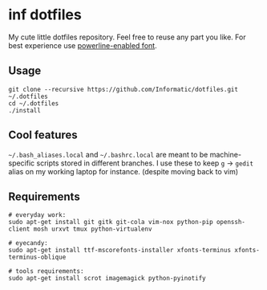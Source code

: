 inf dotfiles
============

My cute little dotfiles repository. Feel free to reuse any part you like. For
best experience use [powerline-enabled font](https://github.com/Lokaltog/vim-powerline/blob/develop/fontpatcher/README.rst).

Usage
-----

	git clone --recursive https://github.com/Informatic/dotfiles.git ~/.dotfiles
	cd ~/.dotfiles
	./install

Cool features
-------------

`~/.bash_aliases.local` and `~/.bashrc.local` are meant to be machine-specific
scripts stored in different branches. I use these to keep `g` -> `gedit` alias 
on my working laptop for instance. (despite moving back to vim)

Requirements
------------

	# everyday work:
	sudo apt-get install git gitk git-cola vim-nox python-pip openssh-client mosh urxvt tmux python-virtualenv

	# eyecandy:
	sudo apt-get install ttf-mscorefonts-installer xfonts-terminus xfonts-terminus-oblique

	# tools requirements:
	sudo apt-get install scrot imagemagick python-pyinotify
